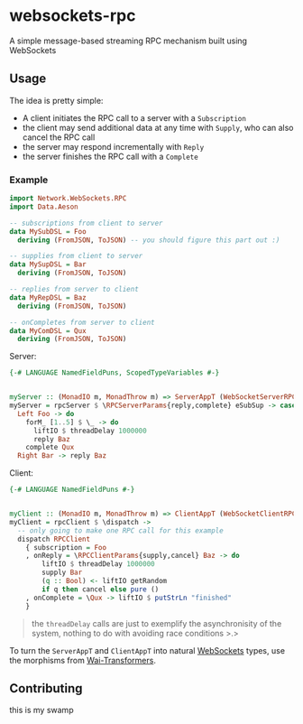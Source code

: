 websockets-rpc
===============

A simple message-based streaming RPC mechanism built using WebSockets

## Usage

The idea is pretty simple:

- A client initiates the RPC call to a server with a `Subscription`
- the client may send additional data at any time with `Supply`, who can also cancel the RPC call
- the server may respond incrementally with `Reply`
- the server finishes the RPC call with a `Complete`

### Example

```haskell
import Network.WebSockets.RPC
import Data.Aeson

-- subscriptions from client to server
data MySubDSL = Foo
  deriving (FromJSON, ToJSON) -- you should figure this part out :)

-- supplies from client to server
data MySupDSL = Bar
  deriving (FromJSON, ToJSON)

-- replies from server to client
data MyRepDSL = Baz
  deriving (FromJSON, ToJSON)

-- onCompletes from server to client
data MyComDSL = Qux
  deriving (FromJSON, ToJSON)
```


Server:

```haskell
{-# LANGUAGE NamedFieldPuns, ScopedTypeVariables #-}


myServer :: (MonadIO m, MonadThrow m) => ServerAppT (WebSocketServerRPCT MySubDSL MySupDSL m)
myServer = rpcServer $ \RPCServerParams{reply,complete} eSubSup -> case eSubSup of
  Left Foo -> do
    forM_ [1..5] $ \_ -> do
      liftIO $ threadDelay 1000000
      reply Baz
    complete Qux
  Right Bar -> reply Baz
```

Client:

```haskell
{-# LANGUAGE NamedFieldPuns #-}


myClient :: (MonadIO m, MonadThrow m) => ClientAppT (WebSocketClientRPCT MyRepDSL MyComDSL m) ()
myClient = rpcClient $ \dispatch ->
  -- only going to make one RPC call for this example
  dispatch RPCClient
    { subscription = Foo
    , onReply = \RPCClientParams{supply,cancel} Baz -> do
        liftIO $ threadDelay 1000000
        supply Bar
        (q :: Bool) <- liftIO getRandom
        if q then cancel else pure ()
    , onComplete = \Qux -> liftIO $ putStrLn "finished"
    }
```

> the `threadDelay` calls are just to exemplify the asynchronisity of the system, nothing to do with avoiding race conditions >.>


To turn the `ServerAppT` and `ClientAppT` into natural [WebSockets](https://hackage.haskell.org/package/websockets)
types, use the morphisms from [Wai-Transformers](https://hackage.haskell.org/package/wai-trasformers).


## Contributing

this is my swamp
